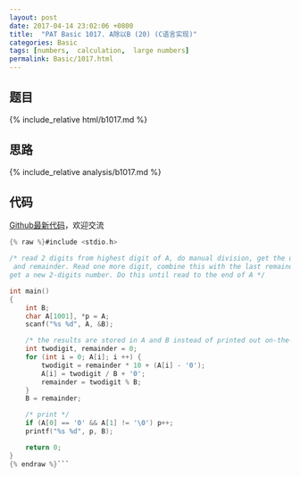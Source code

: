 ```yaml
---
layout: post
date: 2017-04-14 23:02:06 +0800
title:  "PAT Basic 1017. A除以B (20) (C语言实现)"
categories: Basic
tags: [numbers,  calculation,  large numbers]
permalink: Basic/1017.html
---
```


## 题目

{% include_relative html/b1017.md %}

## 思路

{% include_relative analysis/b1017.md %}

## 代码

[Github最新代码](https://github.com/OliverLew/PAT/blob/master/PATBasic/1017.c)，欢迎交流

```c
{% raw %}#include <stdio.h>

/* read 2 digits from highest digit of A, do manual division, get the quotient
 and remainder. Read one more digit, combine this with the last remainder to
get a new 2-digits number. Do this until read to the end of A */

int main()
{
	int B;
	char A[1001], *p = A;
	scanf("%s %d", A, &B);

	/* the results are stored in A and B instead of printed out on-the-fly */
	int twodigit, remainder = 0;
	for (int i = 0; A[i]; i ++) {
		twodigit = remainder * 10 + (A[i] - '0');
		A[i] = twodigit / B + '0';
		remainder = twodigit % B;
	}
	B = remainder;

	/* print */
	if (A[0] == '0' && A[1] != '\0') p++;
	printf("%s %d", p, B);

	return 0;
}
{% endraw %}```